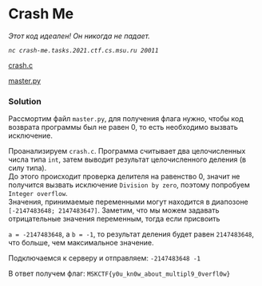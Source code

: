 # Crash Me
_Этот код идеален! Он никогда не падает._

_`nc crash-me.tasks.2021.ctf.cs.msu.ru 20011`_

[crash.c](crash.c)

[master.py](master.py)

### Solution
Рассмортим файл `master.py`, для получения флага нужно, чтобы код возврата программы был не равен 0, то есть необходимо вызвать исключение.

Проанализируем `crash.c`. Программа считывает два целочисленных числа типа `int`, затем выводит результат целочисленного деления (в силу типа). <br>До этого происходит проверка делителя на равенство 0, значит не получится вызвать исключение `Division by zero`, поэтому попробуем `Integer overflow`. <br>Значения, принимаемые переменными могут находится в диапозоне `[-2147483648; 2147483647]`. Заметим, что мы можем задавать отрицательные значения переменным, тогда если присвоить 

`a = -2147483648`, а `b = -1`, то результат деления будет равен `2147483648`, что больше, чем максимальное значение.

Подключаемся к серверу и отправляем: `-2147483648 -1`

В ответ получем флаг: `MSKCTF{y0u_kn0w_about_multipl9_0verfl0w}`
